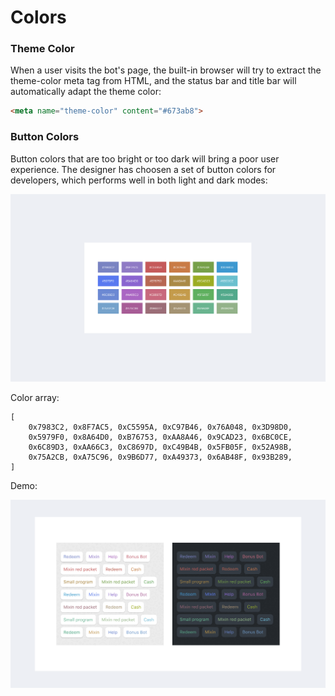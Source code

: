 # Colors

### Theme Color

When a user visits the bot's page, the built-in browser will try to extract the theme-color meta tag from HTML, and the status bar and title bar will automatically adapt the theme color:

```html
<meta name="theme-color" content="#673ab8">
```

### Button Colors


Button colors that are too bright or too dark will bring a poor user experience. The designer has choosen a set of button colors for developers, which performs well in both light and dark modes:

![Button Colors](./color-app-button.png)

Color array:

```
[
    0x7983C2, 0x8F7AC5, 0xC5595A, 0xC97B46, 0x76A048, 0x3D98D0,
    0x5979F0, 0x8A64D0, 0xB76753, 0xAA8A46, 0x9CAD23, 0x6BC0CE,
    0x6C89D3, 0xAA66C3, 0xC8697D, 0xC49B4B, 0x5FB05F, 0x52A98B,
    0x75A2CB, 0xA75C96, 0x9B6D77, 0xA49373, 0x6AB48F, 0x93B289,
]
```

Demo:

![Button Demo](./color-app-button-preview.png)
